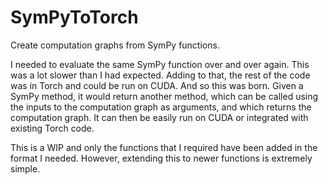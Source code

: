 # SymPyToTorch
Create computation graphs from SymPy functions.

I needed to evaluate the same SymPy function over and over again. This was a lot slower than I had expected. Adding to that, the rest of the code was in Torch and could be run on CUDA. And so this was born. Given a SymPy method, it would return another method, which can be called using the inputs to the computation graph as arguments, and which returns the computation graph. It can then be easily run on CUDA or integrated with existing Torch code.

This is a WIP and only the functions that I required have been added in the format I needed. However, extending this to newer functions is extremely simple.
